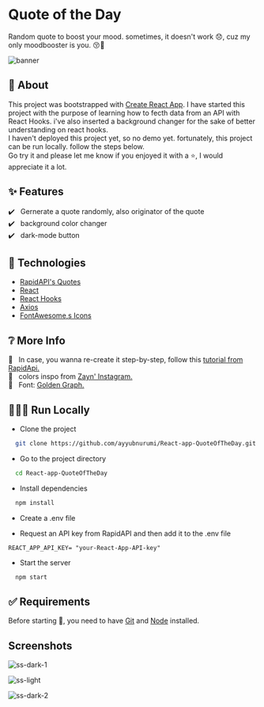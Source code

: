 # Quote of the Day

Random quote to boost your mood. sometimes, it doesn't work 😞, cuz my only moodbooster is you. 😚🤣

![banner](https://user-images.githubusercontent.com/108327481/208048569-b63675e0-a61f-4cce-b696-b61b9499ce8c.jpg)

## 🎯 About

This project was bootstrapped with [Create React App](https://github.com/facebook/create-react-app). I have started this project with the purpose of learning how to fecth data from an API with React Hooks. i've also inserted a background changer for the sake of better understanding on react hooks.<br/>
I haven't deployed this project yet, so no demo yet. fortunately, this project can be run locally. follow the steps below.<br/>
Go try it and please let me know if you enjoyed it with a ⭐️, I would appreciate it a lot.<br/>

## :sparkles: Features

:heavy_check_mark: &nbsp;&nbsp;Gernerate a quote randomly, also originator of the quote<br/>
:heavy_check_mark: &nbsp;&nbsp;background color changer<br/>
:heavy_check_mark: &nbsp;&nbsp;dark-mode button<br/>

## :rocket: Technologies

- [RapidAPI's Quotes](https://rapidapi.com/martin.svoboda/api/quotes15)
- [React](https://reactjs.org/)
- [React Hooks](https://reactjs.org/docs/hooks-intro.html)
- [Axios](https://axios-http.com/docs/intro)
- [FontAwesome,s Icons](https://fontawesome.com/)

## ❔ More Info

📝 &nbsp;&nbsp;In case, you wanna re-create it step-by-step, follow this [tutorial from RapidApi.](https://rapidapi.com/blog/react-hooks-fetch-data-api/)<br/>
🎨 &nbsp;&nbsp;colors inspo from [Zayn' Instagram.](https://www.instagram.com/kemponqq/)<br/>
🔡 &nbsp;&nbsp;Font: [Golden Graph.](https://bit.ly/goldengraph)<br/>

## 👨🏻‍💻 Run Locally

- Clone the project

```bash
  git clone https://github.com/ayyubnurumi/React-app-QuoteOfTheDay.git
```

- Go to the project directory

```bash
  cd React-app-QuoteOfTheDay
```

- Install dependencies

```bash
  npm install
```

- Create a .env file

- Request an API key from RapidAPI and then add it to the .env file

```
REACT_APP_API_KEY= "your-React-App-API-key"
```

- Start the server

```bash
  npm start
```

## :white_check_mark: Requirements

Before starting :checkered_flag:, you need to have [Git](https://git-scm.com) and [Node](https://nodejs.org/en/) installed.
<br/>

## Screenshots

![ss-dark-1](https://user-images.githubusercontent.com/108327481/208048931-9d777100-1ebb-4d28-809d-94790b1c880b.jpg)

![ss-light](https://user-images.githubusercontent.com/108327481/208048972-cd09b5b0-0665-4c15-bee0-6f2fd8f8a2cc.jpg)

![ss-dark-2](https://user-images.githubusercontent.com/108327481/208049032-0463903d-be29-4d62-855c-c886e9e5e90e.jpg)
